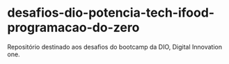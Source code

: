 # desafios-dio-potencia-tech-ifood-programacao-do-zero
Repositório destinado aos desafios do bootcamp da DIO, Digital Innovation one.
